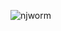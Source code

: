 ![njworm](https://github.com/yuankong666/Ultimate-RAT-Collection/assets/128066597/ee36745f-36c8-474d-af3e-8ac9e56bcb42)
